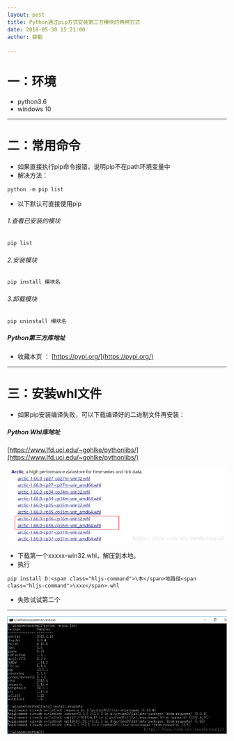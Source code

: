 ```yaml
---
layout: post
title: Python通过pip方式安装第三方模块的两种方式
date: 2018-05-30 15:21:00
author: 薛勤

---
```

# 一：环境

*  python3.6
*  windows 10

---

# 二：常用命令

*  如果直接执行pip命令报错，说明pip不在path环境变量中
*  解决方法：

```javascript
python -m pip list
```

*  以下默认可直接使用pip

###### 1.查看已安装的模块

```javascript
pip list
```

###### 2.安装模块

```javascript
pip install 模块名
```

###### 3.卸载模块

```
pip uninstall 模块名
```

##### Python第三方库地址

*  收藏本页 ： [https://pypi.org/](https://pypi.org/)

---

# 三：安装whl文件

*  如果pip安装编译失败，可以下载编译好的二进制文件再安装：

##### Python Whl库地址

[https://www.lfd.uci.edu/~gohlke/pythonlibs/](https://www.lfd.uci.edu/~gohlke/pythonlibs/)

![](./20180530Python通过pip方式安装第三方模块的两种方式/1136672-20190623141700863-1943886782.png)

*  下载第一个xxxxx-win32.whl，解压到本地。
*  执行

```
pip install D:<span class="hljs-command">\本</span>地路径<span class="hljs-command">\xxx</span>.whl
```

*  失败试试第二个

---

![](./20180530Python通过pip方式安装第三方模块的两种方式/1136672-20190623141717895-943511979.png)



